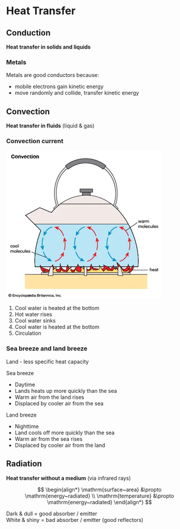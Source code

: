 # Heat Transfer

## Conduction

**Heat transfer in solids and liquids**

### Metals

<p></p>
Metals are good conductors because:

-   mobile electrons gain kinetic energy
-   move randomly and collide, transfer kinetic energy

## Convection

**Heat transfer in fluids** (liquid & gas)

### Convection current

![Convection current](images/convection-current.png)

1. Cool water is heated at the bottom
2. Hot water rises
3. Cool water sinks
4. Cool water is heated at the bottom
5. Circulation

### Sea breeze and land breeze

Land - less specific heat capacity

<p></p>
Sea breeze

-   Daytime
-   Lands heats up more quickly than the sea
-   Warm air from the land rises
-   Displaced by cooler air from the sea

<p></p>
Land breeze

-   Nighttime
-   Land cools off more quickly than the sea
-   Warm air from the sea rises
-   Displaced by cooler air from the land

## Radiation

**Heat transfer without a medium** (via infrared rays)

$$
\begin{align*}
  \mathrm{surface~area} &\propto \mathrm{energy~radiated} \\
  \mathrm{temperature} &\propto \mathrm{energy~radiated}
\end{align*}
$$

Dark & dull = good absorber / emitter \
White & shiny = bad absorber / emitter (good reflectors)

